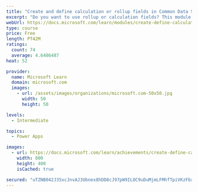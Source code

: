 ```yaml
---
title: "Create and define calculation or rollup fields in Common Data Service"
excerpt: "Do you want to use rollup or calculation fields? This module shows you how to build calculations or rollups that are defined and triggered within the data in Common Data Service, regardless of the app that accesses that data set."
webUrl: https://docs.microsoft.com/learn/modules/create-define-calculation-rollup-fields/
type: course
price: Free
length: PT42M
ratings:
  count: 74
  average: 4.6486487
heat: 52

provider:
  name: Microsoft Learn
  domain: microsoft.com
  images:
    - url: /assets/images/organizations/microsoft.com-50x50.jpg
      width: 50
      height: 50

levels:
  - Intermediate

topics:
  - Power Apps

images:
  - url: https://docs.microsoft.com/learn/achievements/create-define-calculation-rollup-fields-social.png
    width: 800
    height: 400
    isCached: true

secured: "uTZNB042J35xcJnvAJ3Ubnex8hDD8cJ97pW9ILOC9uDuMjmLFMhfTpiVKzFbxQD+Q9hM3tQqrgkRN+hhSFH5tPcyDKC0k01q+7391HsMyI9X9bFLSJcYcLpd/LWOn97r1YvGJ7nwv1Q1Rx419pNlJerAZ7+8r33nRXfJVfi7iRUI2cEXDlPuSbZsIwiF+Qks1i0CnZdGPaPB8wiZQvAfaLrysAFxrpVqW70cbHhjMH1dLUZFaVh8x839RwWlsMQAotpyhQCjGDzCGILJlvMBw+N1ah7gGBDfVMnySC0smBqlDjBQDy16lO+O0IBPUmoLkmoshTxy8vt/TB8wVkPeUrBr4FWe2S7+8zLPj21GPO6Y2/L7sEnfLneyRvWVwg4JgMzjttqKtfPLOwfqG92jDA==;TT2vopK/8abZtNcJTow9mg=="
---
```


